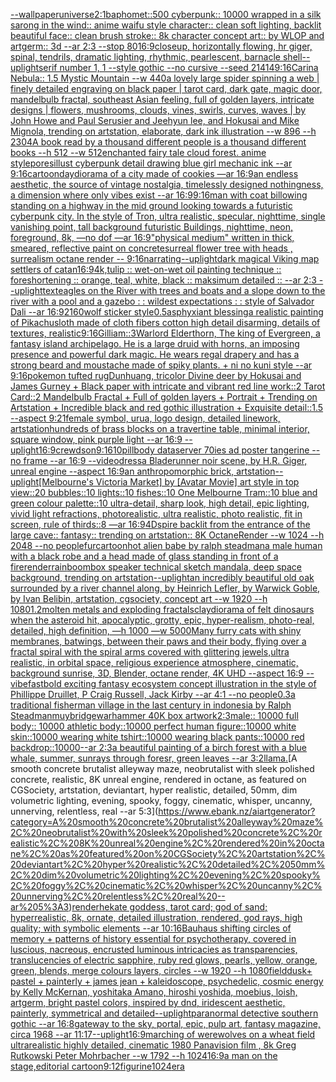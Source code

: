 [](https://www.ebank.nz/aiartgenerator?category=)[--wallpaper](https://www.ebank.nz/aiartgenerator?category=--wallpaper)[universe](https://www.ebank.nz/aiartgenerator?category=universe)[2:1](https://www.ebank.nz/aiartgenerator?category=2%3A1)[baphomet::500 cyberpunk:: 10000 wrapped in a silk sarong in the wind:: anime waifu style character:: clean soft lighting, backlit beautiful face:: clean brush stroke:: 8k character concept art:: by WLOP and artgerm:: 3d --ar 2:3 --stop 80](https://www.ebank.nz/aiartgenerator?category=baphomet%3A%3A500%20cyberpunk%3A%3A%2010000%20wrapped%20in%20a%20silk%20sarong%20in%20the%20wind%3A%3A%20anime%20waifu%20style%20character%3A%3A%20clean%20soft%20lighting%2C%20backlit%20beautiful%20face%3A%3A%20clean%20brush%20stroke%3A%3A%208k%20character%20concept%20art%3A%3A%20by%20WLOP%20and%20artgerm%3A%3A%203d%20--ar%202%3A3%20--stop%2080)[16:9](https://www.ebank.nz/aiartgenerator?category=16%3A9)[closeup, horizontally flowing, hr giger, spinal, tendrils, dramatic lighting, rhythmic, pearlescent, barnacle shell](https://www.ebank.nz/aiartgenerator?category=closeup%2C%20horizontally%20flowing%2C%20hr%20giger%2C%20spinal%2C%20tendrils%2C%20dramatic%20lighting%2C%20rhythmic%2C%20pearlescent%2C%20barnacle%20shell)[--uplight](https://www.ebank.nz/aiartgenerator?category=--uplight)[serif number 1, 1 --style gothic --no cursive --seed 21414](https://www.ebank.nz/aiartgenerator?category=serif%20number%201%2C%201%20--style%20gothic%20--no%20cursive%20--seed%2021414)[9:16](https://www.ebank.nz/aiartgenerator?category=9%3A16)[Carina Nebula:: 1.5 Mystic Mountain --w 440](https://www.ebank.nz/aiartgenerator?category=Carina%20Nebula%3A%3A%201.5%20Mystic%20Mountain%20--w%20440)[a lovely large spider spinning a web | finely detailed engraving on black paper | tarot card, dark gate, magic door, mandelbulb fractal, southeast Asian feeling, full of golden layers, intricate designs | flowers, mushrooms, clouds, vines, swirls, curves, waves | by John Howe and Paul Serusier and Jeehyun lee, and Hokusai and Mike Mignola, trending on artstation, elaborate, dark ink illustration --w 896 --h 2304](https://www.ebank.nz/aiartgenerator?category=a%20lovely%20large%20spider%20spinning%20a%20web%20%7C%20finely%20detailed%20engraving%20on%20black%20paper%20%7C%20tarot%20card%2C%20dark%20gate%2C%20magic%20door%2C%20mandelbulb%20fractal%2C%20southeast%20Asian%20feeling%2C%20full%20of%20golden%20layers%2C%20intricate%20designs%20%7C%20flowers%2C%20mushrooms%2C%20clouds%2C%20vines%2C%20swirls%2C%20curves%2C%20waves%20%7C%20by%20John%20Howe%20and%20Paul%20Serusier%20and%20Jeehyun%20lee%2C%20and%20Hokusai%20and%20Mike%20Mignola%2C%20trending%20on%20artstation%2C%20elaborate%2C%20dark%20ink%20illustration%20--w%20896%20--h%202304)[A book read by a thousand different people is a thousand different books --h 512 --w 512](https://www.ebank.nz/aiartgenerator?category=A%20book%20read%20by%20a%20thousand%20different%20people%20is%20a%20thousand%20different%20books%20--h%20512%20--w%20512)[enchanted fairy tale cloud forest. anime style](https://www.ebank.nz/aiartgenerator?category=enchanted%20fairy%20tale%20cloud%20forest.%20anime%20style)[pores](https://www.ebank.nz/aiartgenerator?category=pores)[illust cyberpunk detail drawing blue girl mechanic ink --ar 9:16](https://www.ebank.nz/aiartgenerator?category=illust%20cyberpunk%20detail%20drawing%20blue%20girl%20mechanic%20ink%20--ar%209%3A16)[cartoon](https://www.ebank.nz/aiartgenerator?category=cartoon)[day](https://www.ebank.nz/aiartgenerator?category=day)[diorama of a city made of cookies —ar 16:9](https://www.ebank.nz/aiartgenerator?category=diorama%20of%20a%20city%20made%20of%20cookies%20%E2%80%94ar%2016%3A9)[an endless aesthetic, the source of vintage nostalgia, timelessly designed nothingness, a dimension where only vibes exist --ar 16:9](https://www.ebank.nz/aiartgenerator?category=an%20endless%20aesthetic%2C%20the%20source%20of%20vintage%20nostalgia%2C%20timelessly%20designed%20nothingness%2C%20a%20dimension%20where%20only%20vibes%20exist%20--ar%2016%3A9)[9:16](https://www.ebank.nz/aiartgenerator?category=9%3A16)[man with coat billowing standing on a highway in the mid ground looking towards a futuristic cyberpunk city. In the style of Tron, ultra realistic, specular, nighttime, single vanishing point, tall background futuristic Buildings, nighttime, neon, foreground, 8k, —no dof —ar 16:9](https://www.ebank.nz/aiartgenerator?category=man%20with%20coat%20billowing%20standing%20on%20a%20highway%20in%20the%20mid%20ground%20looking%20towards%20a%20futuristic%20cyberpunk%20city.%20In%20the%20style%20of%20Tron%2C%20ultra%20realistic%2C%20specular%2C%20nighttime%2C%20single%20vanishing%20point%2C%20tall%20background%20futuristic%20Buildings%2C%20nighttime%2C%20neon%2C%20foreground%2C%208k%2C%20%E2%80%94no%20dof%20%E2%80%94ar%2016%3A9)["physical medium" written in thick, smeared, reflective paint on concrete](https://www.ebank.nz/aiartgenerator?category=%22physical%20medium%22%20written%20in%20thick%2C%20smeared%2C%20reflective%20paint%20on%20concrete)[surreal flower tree with heads , surrealism octane render -- 9:16](https://www.ebank.nz/aiartgenerator?category=surreal%20flower%20tree%20with%20heads%20%2C%20surrealism%20octane%20render%20--%209%3A16)[narrating](https://www.ebank.nz/aiartgenerator?category=narrating)[--uplight](https://www.ebank.nz/aiartgenerator?category=--uplight)[dark magical Viking map settlers of catan](https://www.ebank.nz/aiartgenerator?category=dark%20magical%20Viking%20map%20settlers%20of%20catan)[16:9](https://www.ebank.nz/aiartgenerator?category=16%3A9)[4k,](https://www.ebank.nz/aiartgenerator?category=4k%2C)[tulip :: wet-on-wet oil painting technique :: foreshortening :: orange, teal, white, black :: maksimum detailed :: --ar 2:3 --uplight](https://www.ebank.nz/aiartgenerator?category=tulip%20%3A%3A%20wet-on-wet%20oil%20painting%20technique%20%3A%3A%20foreshortening%20%3A%3A%20orange%2C%20teal%2C%20white%2C%20black%20%3A%3A%20maksimum%20detailed%20%3A%3A%20--ar%202%3A3%20--uplight)[text](https://www.ebank.nz/aiartgenerator?category=text)[eagles on the River with trees and boats and a slope down to the river with a pool and a gazebo : : wildest expectations : : style of Salvador Dali --ar 16:9](https://www.ebank.nz/aiartgenerator?category=eagles%20on%20the%20River%20with%20trees%20and%20boats%20and%20a%20slope%20down%20to%20the%20river%20with%20a%20pool%20and%20a%20gazebo%20%3A%20%3A%20wildest%20expectations%20%3A%20%3A%20style%20of%20Salvador%20Dali%20--ar%2016%3A9)[2160](https://www.ebank.nz/aiartgenerator?category=2160)[wolf sticker style](https://www.ebank.nz/aiartgenerator?category=wolf%20sticker%20style)[0.5](https://www.ebank.nz/aiartgenerator?category=0.5)[asphyxiant blessing](https://www.ebank.nz/aiartgenerator?category=asphyxiant%20blessing)[a realistic painting of Pikachu](https://www.ebank.nz/aiartgenerator?category=a%20realistic%20painting%20of%20Pikachu)[sloth made of cloth fibers cotton high detail disarming, details of textures, realistic](https://www.ebank.nz/aiartgenerator?category=sloth%20made%20of%20cloth%20fibers%20cotton%20high%20detail%20disarming%2C%20details%20of%20textures%2C%20realistic)[9:16](https://www.ebank.nz/aiartgenerator?category=9%3A16)[Gilliam::3](https://www.ebank.nz/aiartgenerator?category=Gilliam%3A%3A3)[Warlord Elderthorn, The king of Evergreen, a fantasy island archipelago. He is a large druid with horns, an imposing presence and powerful dark magic. He wears regal drapery and has a strong beard and moustache made of spiky plants. + ni no kuni style --ar 9:16](https://www.ebank.nz/aiartgenerator?category=Warlord%20Elderthorn%2C%20The%20king%20of%20Evergreen%2C%20a%20fantasy%20island%20archipelago.%20He%20is%20a%20large%20druid%20with%20horns%2C%20an%20imposing%20presence%20and%20powerful%20dark%20magic.%20He%20wears%20regal%20drapery%20and%20has%20a%20strong%20beard%20and%20moustache%20made%20of%20spiky%20plants.%20%2B%20ni%20no%20kuni%20style%20--ar%209%3A16)[pokemon tufted rug](https://www.ebank.nz/aiartgenerator?category=pokemon%20tufted%20rug)[Dunhuang, tricolor Divine deer by Hokusai and James Gurney + Black paper with intricate and vibrant red line work::2 Tarot Card::2 Mandelbulb Fractal + Full of golden layers + Portrait + Trending on Artstation + Incredible black and red gothic illustration + Exquisite detail::1.5 --aspect 9:21](https://www.ebank.nz/aiartgenerator?category=Dunhuang%2C%20tricolor%20Divine%20deer%20by%20Hokusai%20and%20James%20Gurney%20%2B%20Black%20paper%20with%20intricate%20and%20vibrant%20red%20line%20work%3A%3A2%20Tarot%20Card%3A%3A2%20Mandelbulb%20Fractal%20%2B%20Full%20of%20golden%20layers%20%2B%20Portrait%20%2B%20Trending%20on%20Artstation%20%2B%20Incredible%20black%20and%20red%20gothic%20illustration%20%2B%20Exquisite%20detail%3A%3A1.5%20--aspect%209%3A21)[female symbol, urua, logo design, detailed linework, artstation](https://www.ebank.nz/aiartgenerator?category=female%20symbol%2C%20urua%2C%20logo%20design%2C%20detailed%20linework%2C%20artstation)[hundreds of brass blocks on a travertine table, minimal interior, square window, pink purple light --ar 16:9 --uplight](https://www.ebank.nz/aiartgenerator?category=hundreds%20of%20brass%20blocks%20on%20a%20travertine%20table%2C%20minimal%20interior%2C%20square%20window%2C%20pink%20purple%20light%20--ar%2016%3A9%20--uplight)[16:9](https://www.ebank.nz/aiartgenerator?category=16%3A9)[crewdson](https://www.ebank.nz/aiartgenerator?category=crewdson)[9:16](https://www.ebank.nz/aiartgenerator?category=9%3A16)[10](https://www.ebank.nz/aiartgenerator?category=10)[pillbody dataserver 70ies  ad poster  tangerine --no frame --ar 16:9 --video](https://www.ebank.nz/aiartgenerator?category=pillbody%20dataserver%2070ies%20%20ad%20poster%20%20tangerine%20--no%20frame%20--ar%2016%3A9%20--video)[dress](https://www.ebank.nz/aiartgenerator?category=dress)[a Bladerunner noir scene, by H.R. Giger, unreal engine --aspect 16:9](https://www.ebank.nz/aiartgenerator?category=a%20Bladerunner%20noir%20scene%2C%20by%20H.R.%20Giger%2C%20unreal%20engine%20--aspect%2016%3A9)[an anthropomorphic brick, artstation](https://www.ebank.nz/aiartgenerator?category=an%20anthropomorphic%20brick%2C%20artstation)[--uplight](https://www.ebank.nz/aiartgenerator?category=--uplight)[[Melbourne's Victoria Market] by [Avatar Movie] art style in top view::20 bubbles::10 lights::10 fishes::10 One Melbourne Tram::10 blue and green colour palette::10 ultra-detail, sharp look, high detail, epic lighting, vivid light refractions, photorealistic, ultra realistic, photo realistic, fit in screen, rule of thirds::8 —ar 16:9](https://www.ebank.nz/aiartgenerator?category=%5BMelbourne%27s%20Victoria%20Market%5D%20by%20%5BAvatar%20Movie%5D%20art%20style%20in%20top%20view%3A%3A20%20bubbles%3A%3A10%20lights%3A%3A10%20fishes%3A%3A10%20One%20Melbourne%20Tram%3A%3A10%20blue%20and%20green%20colour%20palette%3A%3A10%20ultra-detail%2C%20sharp%20look%2C%20high%20detail%2C%20epic%20lighting%2C%20vivid%20light%20refractions%2C%20photorealistic%2C%20ultra%20realistic%2C%20photo%20realistic%2C%20fit%20in%20screen%2C%20rule%20of%20thirds%3A%3A8%20%E2%80%94ar%2016%3A9)[4D](https://www.ebank.nz/aiartgenerator?category=4D)[spire backlit from the entrance of the large cave:: fantasy:: trending on artstation:: 8K OctaneRender  --w 1024 --h 2048 --no people](https://www.ebank.nz/aiartgenerator?category=spire%20backlit%20from%20the%20entrance%20of%20the%20large%20cave%3A%3A%20fantasy%3A%3A%20trending%20on%20artstation%3A%3A%208K%20OctaneRender%20%20--w%201024%20--h%202048%20--no%20people)[fur](https://www.ebank.nz/aiartgenerator?category=fur)[cartoon](https://www.ebank.nz/aiartgenerator?category=cartoon)[hot alien babe by ralph steadman](https://www.ebank.nz/aiartgenerator?category=hot%20alien%20babe%20by%20ralph%20steadman)[a male human with a black robe and a head made of glass standing in front of a fire](https://www.ebank.nz/aiartgenerator?category=a%20male%20human%20with%20a%20black%20robe%20and%20a%20head%20made%20of%20glass%20standing%20in%20front%20of%20a%20fire)[render](https://www.ebank.nz/aiartgenerator?category=render)[rain](https://www.ebank.nz/aiartgenerator?category=rain)[boombox speaker technical sketch mandala, deep space background, trending on artstation](https://www.ebank.nz/aiartgenerator?category=boombox%20speaker%20technical%20sketch%20mandala%2C%20deep%20space%20background%2C%20trending%20on%20artstation)[--uplight](https://www.ebank.nz/aiartgenerator?category=--uplight)[an incredibly beautiful old oak surrounded by a river channel along, by Heinrich Lefler, by Warwick Goble, by Ivan Belibin, artstation, cgsociety, concept art --w 1920 --h 1080](https://www.ebank.nz/aiartgenerator?category=an%20incredibly%20beautiful%20old%20oak%20surrounded%20by%20a%20river%20channel%20along%2C%20by%20Heinrich%20Lefler%2C%20by%20Warwick%20Goble%2C%20by%20Ivan%20Belibin%2C%20artstation%2C%20cgsociety%2C%20concept%20art%20--w%201920%20--h%201080)[1.2](https://www.ebank.nz/aiartgenerator?category=1.2)[molten metals and exploding fractals](https://www.ebank.nz/aiartgenerator?category=molten%20metals%20and%20exploding%20fractals)[clay](https://www.ebank.nz/aiartgenerator?category=clay)[diorama of felt dinosaurs when the asteroid hit, apocalyptic, grotty, epic, hyper-realism, photo-real, detailed, high definition, —h 1000 —w 5000](https://www.ebank.nz/aiartgenerator?category=diorama%20of%20felt%20dinosaurs%20when%20the%20asteroid%20hit%2C%20apocalyptic%2C%20grotty%2C%20epic%2C%20hyper-realism%2C%20photo-real%2C%20detailed%2C%20high%20definition%2C%20%E2%80%94h%201000%20%E2%80%94w%205000)[Many furry cats with shiny membranes, batwings, between their paws and their body, flying over a fractal spiral with the spiral arms covered with glittering jewels,ultra realistic, in orbital space, religious experience atmosphere, cinematic, background sunrise, 3D, Blender, octane render, 4K UHD --aspect 16:9 --vibefast](https://www.ebank.nz/aiartgenerator?category=Many%20furry%20cats%20with%20shiny%20membranes%2C%20batwings%2C%20between%20their%20paws%20and%20their%20body%2C%20flying%20over%20a%20fractal%20spiral%20with%20the%20spiral%20arms%20covered%20with%20glittering%20jewels%2Cultra%20realistic%2C%20in%20orbital%20space%2C%20religious%20experience%20atmosphere%2C%20cinematic%2C%20background%20sunrise%2C%203D%2C%20Blender%2C%20octane%20render%2C%204K%20UHD%20--aspect%2016%3A9%20--vibefast)[bold exciting fantasy ecosystem concept illustration in the style of Phillippe Druillet, P Craig Russell, Jack Kirby --ar 4:1 --no people](https://www.ebank.nz/aiartgenerator?category=bold%20exciting%20fantasy%20ecosystem%20concept%20illustration%20in%20the%20style%20of%20Phillippe%20Druillet%2C%20P%20Craig%20Russell%2C%20Jack%20Kirby%20--ar%204%3A1%20--no%20people)[0.3](https://www.ebank.nz/aiartgenerator?category=0.3)[a traditional fisherman village in the last century in indonesia by Ralph Steadman](https://www.ebank.nz/aiartgenerator?category=a%20traditional%20fisherman%20village%20in%20the%20last%20century%20in%20indonesia%20by%20Ralph%20Steadman)[muybridge](https://www.ebank.nz/aiartgenerator?category=muybridge)[warhammer 40K box artwork](https://www.ebank.nz/aiartgenerator?category=warhammer%2040K%20box%20artwork)[2:3](https://www.ebank.nz/aiartgenerator?category=2%3A3)[male:: 10000 full body:: 10000 athletic body::10000 perfect human figure::10000 white skin::10000 wearing white tshirt::10000 wearing black pants::10000 red backdrop::10000--ar 2:3](https://www.ebank.nz/aiartgenerator?category=male%3A%3A%2010000%20full%20body%3A%3A%2010000%20athletic%20body%3A%3A10000%20perfect%20human%20figure%3A%3A10000%20white%20skin%3A%3A10000%20wearing%20white%20tshirt%3A%3A10000%20wearing%20black%20pants%3A%3A10000%20red%20backdrop%3A%3A10000--ar%202%3A3)[a beautiful painting of a birch forest with a blue whale, summer, sunrays through foresr, green leaves --ar 3:2](https://www.ebank.nz/aiartgenerator?category=a%20beautiful%20painting%20of%20a%20birch%20forest%20with%20a%20blue%20whale%2C%20summer%2C%20sunrays%20through%20foresr%2C%20green%20leaves%20--ar%203%3A2)[llama.](https://www.ebank.nz/aiartgenerator?category=llama.)[A smooth concrete brutalist alleyway maze, neobrutalist with sleek polished concrete, realistic, 8K unreal engine, rendered in octane, as featured on CGSociety, artstation, deviantart, hyper realistic, detailed, 50mm, dim volumetric lighting, evening, spooky, foggy, cinematic, whisper, uncanny, unnerving, relentless, real --ar 5:3](https://www.ebank.nz/aiartgenerator?category=A%20smooth%20concrete%20brutalist%20alleyway%20maze%2C%20neobrutalist%20with%20sleek%20polished%20concrete%2C%20realistic%2C%208K%20unreal%20engine%2C%20rendered%20in%20octane%2C%20as%20featured%20on%20CGSociety%2C%20artstation%2C%20deviantart%2C%20hyper%20realistic%2C%20detailed%2C%2050mm%2C%20dim%20volumetric%20lighting%2C%20evening%2C%20spooky%2C%20foggy%2C%20cinematic%2C%20whisper%2C%20uncanny%2C%20unnerving%2C%20relentless%2C%20real%20--ar%205%3A3)[render](https://www.ebank.nz/aiartgenerator?category=render)[hekate goddess, tarot card; god of sand; hyperrealistic, 8k, ornate, detailed illustration, rendered, god rays, high quality; with symbolic elements --ar 10:16](https://www.ebank.nz/aiartgenerator?category=hekate%20goddess%2C%20tarot%20card%3B%20god%20of%20sand%3B%20hyperrealistic%2C%208k%2C%20ornate%2C%20detailed%20illustration%2C%20rendered%2C%20god%20rays%2C%20high%20quality%3B%20with%20symbolic%20elements%20--ar%2010%3A16)[](https://www.ebank.nz/aiartgenerator?category=)[Bauhaus shifting circles of memory + patterns of history essential for psychotherapy, covered in luscious, nacreous, encrusted luminous intricacies as transparencies, translucencies of electric sapphire, ruby red glows, pearls, yellow, orange, green, blends, merge colours layers, circles  --w 1920 --h 1080](https://www.ebank.nz/aiartgenerator?category=Bauhaus%20shifting%20circles%20of%20memory%20%2B%20patterns%20of%20history%20essential%20for%20psychotherapy%2C%20covered%20in%20luscious%2C%20nacreous%2C%20encrusted%20luminous%20intricacies%20as%20transparencies%2C%20translucencies%20of%20electric%20sapphire%2C%20ruby%20red%20glows%2C%20pearls%2C%20yellow%2C%20orange%2C%20green%2C%20blends%2C%20merge%20colours%20layers%2C%20circles%20%20--w%201920%20--h%201080)[field](https://www.ebank.nz/aiartgenerator?category=field)[dusk](https://www.ebank.nz/aiartgenerator?category=dusk)[+ pastel + painterly + james jean + kaleidoscope, psychedelic, cosmic energy by Kelly McKernan, yoshitaka Amano, hiroshi yoshida, moebius, loish, artgerm, bright pastel colors, inspired by dnd, iridescent aesthetic, painterly, symmetrical and detailed](https://www.ebank.nz/aiartgenerator?category=%2B%20pastel%20%2B%20painterly%20%2B%20james%20jean%20%2B%20kaleidoscope%2C%20psychedelic%2C%20cosmic%20energy%20by%20Kelly%20McKernan%2C%20yoshitaka%20Amano%2C%20hiroshi%20yoshida%2C%20moebius%2C%20loish%2C%20artgerm%2C%20bright%20pastel%20colors%2C%20inspired%20by%20dnd%2C%20iridescent%20aesthetic%2C%20painterly%2C%20symmetrical%20and%20detailed)[--uplight](https://www.ebank.nz/aiartgenerator?category=--uplight)[paranormal detective southern gothic --ar 16:8](https://www.ebank.nz/aiartgenerator?category=paranormal%20detective%20southern%20gothic%20--ar%2016%3A8)[gateway to the sky, portal, epic, pulp art, fantasy magazine, circa 1968 --ar 11:17](https://www.ebank.nz/aiartgenerator?category=gateway%20to%20the%20sky%2C%20portal%2C%20epic%2C%20pulp%20art%2C%20fantasy%20magazine%2C%20circa%201968%20--ar%2011%3A17)[--uplight](https://www.ebank.nz/aiartgenerator?category=--uplight)[16:9](https://www.ebank.nz/aiartgenerator?category=16%3A9)[marching of werewolves on a wheat field ultrarealistic highly detailed, cinematic 1980  Panavision film , 8k Greg Rutkowski Peter Mohrbacher --w 1792 --h 1024](https://www.ebank.nz/aiartgenerator?category=marching%20of%20werewolves%20on%20a%20wheat%20field%20ultrarealistic%20highly%20detailed%2C%20cinematic%201980%20%20Panavision%20film%20%2C%208k%20Greg%20Rutkowski%20Peter%20Mohrbacher%20--w%201792%20--h%201024)[16:9](https://www.ebank.nz/aiartgenerator?category=16%3A9)[a man on the stage,editorial cartoon](https://www.ebank.nz/aiartgenerator?category=a%20man%20on%20the%20stage%2Ceditorial%20cartoon)[9:12](https://www.ebank.nz/aiartgenerator?category=9%3A12)[figurine](https://www.ebank.nz/aiartgenerator?category=figurine)[1024](https://www.ebank.nz/aiartgenerator?category=1024)[era](https://www.ebank.nz/aiartgenerator?category=era)